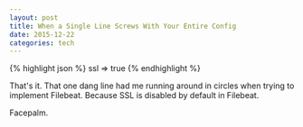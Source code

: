 ```yaml
---
layout: post
title: When a Single Line Screws With Your Entire Config
date: 2015-12-22
categories: tech
---
```


{% highlight json %}
 ssl => true
 {% endhighlight %}
 
 That's it. That one dang line had me running around in circles when trying to implement Filebeat. Because SSL is disabled by default in Filebeat. 
 
 Facepalm.
